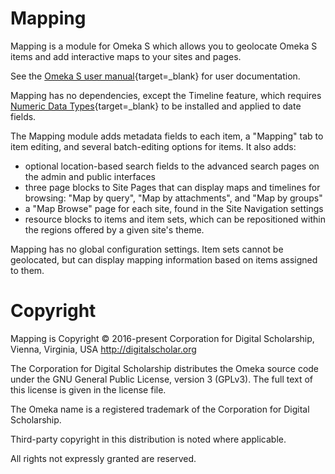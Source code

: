 # Mapping

Mapping is a module for Omeka S which allows you to geolocate Omeka S items and
add interactive maps to your sites and pages.

See the [Omeka S user manual](http://omeka.org/s/docs/user-manual/modules/mapping/){target=_blank}
for user documentation.

Mapping has no dependencies, except the Timeline feature, which requires [Numeric Data Types](https://omeka.org/s/modules/NumericDataTypes/){target=_blank} to be installed and applied to date fields. 

The Mapping module adds metadata fields to each item, a "Mapping" tab to item editing, and several batch-editing options for items. It also adds:
- optional location-based search fields to the advanced search pages on the admin and public interfaces
- three page blocks to Site Pages that can display maps and timelines for browsing: "Map by query", "Map by attachments", and "Map by groups"
- a "Map Browse" page for each site, found in the Site Navigation settings
- resource blocks to items and item sets, which can be repositioned within the regions offered by a given site's theme.

Mapping has no global configuration settings. Item sets cannot be geolocated, but can display mapping information based on items assigned to them.

# Copyright

Mapping is Copyright © 2016-present Corporation for Digital Scholarship, Vienna,
Virginia, USA http://digitalscholar.org

The Corporation for Digital Scholarship distributes the Omeka source code under
the GNU General Public License, version 3 (GPLv3). The full text of this license
is given in the license file.

The Omeka name is a registered trademark of the Corporation for Digital Scholarship.

Third-party copyright in this distribution is noted where applicable.

All rights not expressly granted are reserved.
